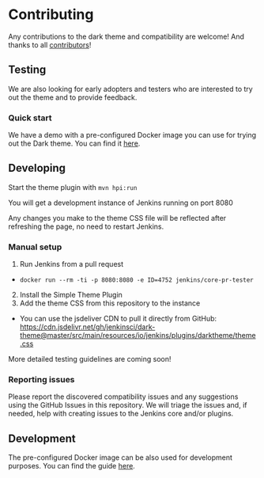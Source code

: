 # Contributing

Any contributions to the dark theme and compatibility are welcome!
And thanks to all [contributors](./CONTRIBUTORS.md)!

## Testing

We are also looking for early adopters and testers who are interested to try out the theme and to provide feedback.

### Quick start

We have a demo with a pre-configured Docker image you can use for trying out the Dark theme.
You can find it [here](./demo/README.md).

## Developing

Start the theme plugin with `mvn hpi:run`

You will get a development instance of Jenkins running on port 8080

Any changes you make to the theme CSS file will be reflected after refreshing the page, no need to restart Jenkins.

### Manual setup

1. Run Jenkins from a pull request
  *  ```docker run --rm -ti -p 8080:8080 -e ID=4752 jenkins/core-pr-tester```
2. Install the Simple Theme Plugin
3. Add the theme CSS from this repository to the instance
  * You can use the jsdeliver CDN to pull it directly from GitHub: https://cdn.jsdelivr.net/gh/jenkinsci/dark-theme@master/src/main/resources/io/jenkins/plugins/darktheme/theme.css

More detailed testing guidelines are coming soon!

### Reporting issues

Please report the discovered compatibility issues and any suggestions using the GitHub Issues in this repository.
We will triage the issues and, if needed, help with creating issues to the Jenkins core and/or plugins.

## Development

The pre-configured Docker image can be also used for development purposes.
You can find the guide [here](./demo/README.md#development).
